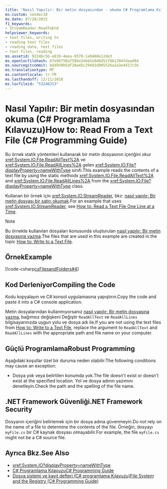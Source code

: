 ```yaml
---
title: 'Nasıl Yapılır: Bir metin dosyasından - okuma C# Programlama Kılavuzu'
ms.custom: seodec18
ms.date: 07/20/2015
f1_keywords:
- StreamReader.ReadToEnd
helpviewer_keywords:
- text files, writing to
- reading text files
- reading data, text files
- text files, reading
ms.assetid: 92246c5b-e819-4eea-9370-1a9460e12de3
ms.openlocfilehash: 67e98750af589a3deb5e9d0d51f8b1204fdaad84
ms.sourcegitcommit: bdd930b5df20a45c29483d905526a2a3e4d17c5b
ms.translationtype: MT
ms.contentlocale: tr-TR
ms.lasthandoff: 12/11/2018
ms.locfileid: "53240313"
---
```

# <a name="how-to-read-from-a-text-file-c-programming-guide"></a><span data-ttu-id="035bc-102">Nasıl Yapılır: Bir metin dosyasından okuma (C# Programlama Kılavuzu)</span><span class="sxs-lookup"><span data-stu-id="035bc-102">How to: Read From a Text File (C# Programming Guide)</span></span>
<span data-ttu-id="035bc-103">Bu örnek statik yöntemleri kullanarak bir metin dosyasının içeriğini okur <xref:System.IO.File.ReadAllText%2A> ve <xref:System.IO.File.ReadAllLines%2A> gelen <xref:System.IO.File?displayProperty=nameWithType> sınıfı.</span><span class="sxs-lookup"><span data-stu-id="035bc-103">This example reads the contents of a text file by using the static methods <xref:System.IO.File.ReadAllText%2A> and <xref:System.IO.File.ReadAllLines%2A> from the <xref:System.IO.File?displayProperty=nameWithType> class.</span></span>  
  
 <span data-ttu-id="035bc-104">Kullanan bir örnek için <xref:System.IO.StreamReader>, bkz: [nasıl yapılır: Bir metin dosyası bir satırı okumak](../../../csharp/programming-guide/file-system/how-to-read-a-text-file-one-line-at-a-time.md).</span><span class="sxs-lookup"><span data-stu-id="035bc-104">For an example that uses <xref:System.IO.StreamReader>, see [How to: Read a Text File One Line at a Time](../../../csharp/programming-guide/file-system/how-to-read-a-text-file-one-line-at-a-time.md).</span></span>  
  
> [!NOTE]
>  <span data-ttu-id="035bc-105">Bu örnekte kullanılan dosyaları konusunda oluşturulan [nasıl yapılır: Bir metin dosyasına yazma](../../../csharp/programming-guide/file-system/how-to-write-to-a-text-file.md).</span><span class="sxs-lookup"><span data-stu-id="035bc-105">The files that are used in this example are created in the topic [How to: Write to a Text File](../../../csharp/programming-guide/file-system/how-to-write-to-a-text-file.md).</span></span>  
  
## <a name="example"></a><span data-ttu-id="035bc-106">Örnek</span><span class="sxs-lookup"><span data-stu-id="035bc-106">Example</span></span>  
 [!code-csharp[csFilesandFolders#4](../../../csharp/programming-guide/file-system/codesnippet/CSharp/how-to-read-from-a-text-file_1.cs)]  
  
## <a name="compiling-the-code"></a><span data-ttu-id="035bc-107">Kod Derleniyor</span><span class="sxs-lookup"><span data-stu-id="035bc-107">Compiling the Code</span></span>  
 <span data-ttu-id="035bc-108">Kodu kopyalayın ve C# konsol uygulamasına yapıştırın.</span><span class="sxs-lookup"><span data-stu-id="035bc-108">Copy the code and paste it into a C# console application.</span></span>  
  
 <span data-ttu-id="035bc-109">Metin dosyalarından kullanmıyorsanız [nasıl yapılır: Bir metin dosyasına yazma](../../../csharp/programming-guide/file-system/how-to-write-to-a-text-file.md), bağımsız değişkeni Değiştir `ReadAllText` ve `ReadAllLines` bilgisayarınızda uygun yolu ve dosya adı ile.</span><span class="sxs-lookup"><span data-stu-id="035bc-109">If you are not using the text files from [How to: Write to a Text File](../../../csharp/programming-guide/file-system/how-to-write-to-a-text-file.md), replace the argument to `ReadAllText` and `ReadAllLines` with the appropriate path and file name on your computer.</span></span>  
  
## <a name="robust-programming"></a><span data-ttu-id="035bc-110">Güçlü Programlama</span><span class="sxs-lookup"><span data-stu-id="035bc-110">Robust Programming</span></span>  
 <span data-ttu-id="035bc-111">Aşağıdaki koşullar özel bir duruma neden olabilir:</span><span class="sxs-lookup"><span data-stu-id="035bc-111">The following conditions may cause an exception:</span></span>  
  
-   <span data-ttu-id="035bc-112">Dosya yok veya belirtilen konumda yok.</span><span class="sxs-lookup"><span data-stu-id="035bc-112">The file doesn't exist or doesn't exist at the specified location.</span></span> <span data-ttu-id="035bc-113">Yol ve dosya adının yazımını denetleyin.</span><span class="sxs-lookup"><span data-stu-id="035bc-113">Check the path and the spelling of the file name.</span></span>  
  
## <a name="net-framework-security"></a><span data-ttu-id="035bc-114">.NET Framework Güvenliği</span><span class="sxs-lookup"><span data-stu-id="035bc-114">.NET Framework Security</span></span>  
 <span data-ttu-id="035bc-115">Dosyanın içeriğini belirlemek için bir dosya adına güvenmeyin.</span><span class="sxs-lookup"><span data-stu-id="035bc-115">Do not rely on the name of a file to determine the contents of the file.</span></span> <span data-ttu-id="035bc-116">Örneğin, dosyayı `myFile.cs` bir C# kaynak dosyası olmayabilir.</span><span class="sxs-lookup"><span data-stu-id="035bc-116">For example, the file `myFile.cs` might not be a C# source file.</span></span>  
  
## <a name="see-also"></a><span data-ttu-id="035bc-117">Ayrıca Bkz.</span><span class="sxs-lookup"><span data-stu-id="035bc-117">See Also</span></span>

- <xref:System.IO?displayProperty=nameWithType>  
- [<span data-ttu-id="035bc-118">C# Programlama Kılavuzu</span><span class="sxs-lookup"><span data-stu-id="035bc-118">C# Programming Guide</span></span>](../../../csharp/programming-guide/index.md)  
- [<span data-ttu-id="035bc-119">Dosya sistemi ve kayıt defteri (C# programlama Kılavuzu)</span><span class="sxs-lookup"><span data-stu-id="035bc-119">File System and the Registry (C# Programming Guide)</span></span>](../../../csharp/programming-guide/file-system/index.md)
